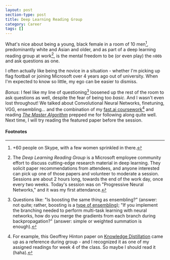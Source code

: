 ```yaml
---
layout: post
section-type: post
title: Deep Learning Reading Group
category: Career
tags: []
---
```


What's nice about being a young, black female in a room of 10 men[^skype], predominantly white and Asian and older, and as part of a deep learning reading group at work[^group], is the mental freedom to be (or even play) the `n00b` and ask questions as one.

I often actually like being the novice in a situation - whether I'm picking up flag football or joining Microsoft over 4 years ago out of university. When I'm expected to know so little, my ego can be easier to dismiss.

_Bonus_: I feel like my line of questioning[^questions] loosened up the rest of the room to ask questions as well, despite the fear of being too _basic_. And I wasn't even lost throughout! We talked about Convolutional Neural Networks, finetuning, VGG, ensembling... and the combination of my [fast.ai coursework](/notes/2017/08/18/fast-week2)[^lesson4] and reading [_The Master Algorithm_](/notes/2017/09/23/master-algorithm) prepped me for following along quite well. Next time, I will try reading the featured paper before the session.

#### Footnotes

[^skype]: +60 people on Skype, with a few women sprinkled in there.
[^group]: The _Deep Learning Reading Group_ is a Microsoft employee community effort to discuss cutting-edge research material in deep learning. They solicit paper recommendations from attendees, and anyone interested can pick up one of those papers and volunteer to moderate a session. Sessions are about 2 hours long, towards the end of the work day, once every two weeks. Today's session was on "Progressive Neural Networks," and it was my first attendance.
[^questions]: Questions like: "Is boosting the same thing as ensembling?" (answer: not quite; rather, boosting is a [type of ensembling](http://scikit-learn.org/stable/modules/ensemble.html)); "If you implement the branching needed to perform multi-task learning with neural networks, how do you merge the gradients from each branch during backpropagation?" (answer: simple or weighted summation is enough).
[^lesson4]: For example, this Geoffrey Hinton paper on [Knowledge Distillation](https://arxiv.org/abs/1503.02531) came up as a reference during group - and I recognized it as one of my assigned readings for week 4 of the class. So maybe I should read it (haha).
